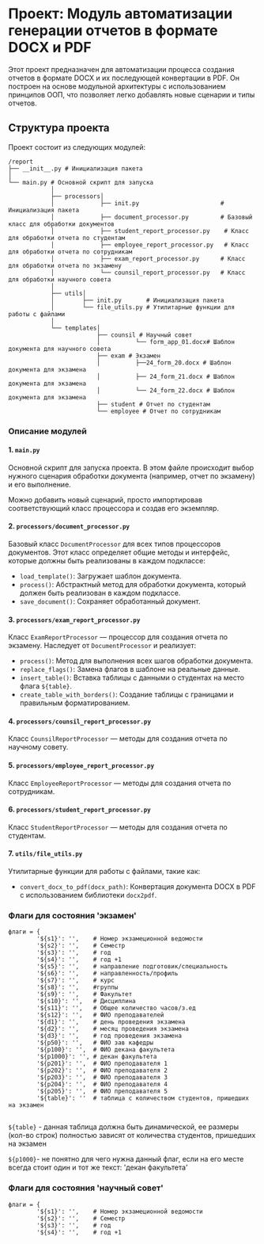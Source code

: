 # Проект: Модуль автоматизации генерации отчетов в формате DOCX и PDF

Этот проект предназначен для автоматизации процесса создания отчетов в формате DOCX и их последующей конвертации в PDF. Он построен на основе модульной архитектуры с использованием принципов ООП, что позволяет легко добавлять новые сценарии и типы отчетов.

## Структура проекта

Проект состоит из следующих модулей:

    /report
    ├── __init__.py # Инициализация пакета 
    │
    └── main.py # Основной скрипт для запуска 
                │
                ├── processors│ 
                │             ├── init.py                       # Инициализация пакета 
                │             ├── document_processor.py         # Базовый класс для обработки документов 
                │             ├── student_report_processor.py    # Класс для обработки отчета по студентам
                │             ├── employee_report_processor.py   # Класс для обработки отчета по сотрудникам
                │             ├── exam_report_processor.py      # Класс для обработки отчета по экзамену 
                │             └── counsil_report_processor.py   # Класс для обработки научного совета 
                │               
                ├── utils│   
                │        ├── init.py       # Инициализация пакета 
                │        └── file_utils.py # Утилитарные функции для работы с файлами 
                │
                └── templates│ 
                             ├── counsil # Научный совет
                             │          └── form_app_01.docx# Шаблон документа для научного совета
                             ├── exam # Экзамен
                             │          ├──24_form_20.docx # Шаблон документа для экзамена
                             │          ├── 24_form_21.docx # Шаблон документа для экзамена
                             │          └── 24_form_22.docx # Шаблон документа для экзамена
                             ├── student # Отчет по студентам
                             └── employee # Отчет по сотрудникам
                               

### Описание модулей

#### 1. `main.py`

Основной скрипт для запуска проекта. В этом файле происходит выбор нужного сценария обработки документа (например, отчет по экзамену) и его выполнение. 

Можно добавить новый сценарий, просто импортировав соответствующий класс процессора и создав его экземпляр.



#### 2. `processors/document_processor.py`

Базовый класс `DocumentProcessor` для всех типов процессоров документов. Этот класс определяет общие методы и интерфейс, которые должны быть реализованы в каждом подклассе:
- `load_template()`: Загружает шаблон документа.
- `process()`: Абстрактный метод для обработки документа, который должен быть реализован в каждом подклассе.
- `save_document()`: Сохраняет обработанный документ.



#### 3. `processors/exam_report_processor.py`

Класс `ExamReportProcessor` — процессор для создания отчета по экзамену. Наследует от `DocumentProcessor` и реализует:
- `process()`: Метод для выполнения всех шагов обработки документа.
- `replace_flags()`: Замена флагов в шаблоне на реальные данные.
- `insert_table()`: Вставка таблицы с данными о студентах на место флага `${table}`.
- `create_table_with_borders()`: Создание таблицы с границами и правильным форматированием.



#### 4. `processors/counsil_report_processor.py`

Класс `CounsilReportProcessor` — методы для создания отчета по научному совету.


#### 5. `processors/employee_report_processor.py`

Класс `EmployeeReportProcessor` — методы для создания отчета по сотрудникам.


#### 6. `processors/student_report_processor.py`

Класс `StudentReportProcessor` — методы для создания отчета по студентам.


#### 7. `utils/file_utils.py`

Утилитарные функции для работы с файлами, такие как:
- `convert_docx_to_pdf(docx_path)`: Конвертация документа DOCX в PDF с использованием библиотеки `docx2pdf`.




### Флаги для состояния 'экзамен'
```
флаги = {
        '${s1}': '',    # Номер экзамеционной ведомости
        '${s2}': '',    # Семестр
        '${s3}': '',    # год
        '${s4}': '',    # год +1
        '${s5}': '',    # направление подготовик/специальность
        '${s6}': '',    # направленность/профиль
        '${s7}': '',    # курс
        '${s8}': '',    #группы
        '${s9}': '',    # Факультет
        '${s10}': '',   # Дисциплина
        '${s11}': '',   # Общее количество часов/з.ед
        '${s12}': '',   # ФИО преподавателей
        '${d1}': '',    # день проведения экзамена
        '${d2}': '',    # месяц проведения экзамена
        '${d3}': '',    # год проведения экзамена
        '${p50}': '',   # ФИО зав кафедры
        '${p100}': '',  # ФИО декана факультета
        '${p1000}': '', # декан факультета
        '${p201}': '',  # ФИО преподавателя 1
        '${p202}': '',  # ФИО преподавателя 2
        '${p203}': '',  # ФИО преподавателя 3
        '${p204}': '',  # ФИО преподавателя 4
        '${p205}': '',  # ФИО преподавателя 5
        '${table}': ''  # таблица с количеством студентов, пришедших на экзамен 
            
```
`${table}` - данная таблица должна быть динамической, ее размеры (кол-во строк) полностью зависят от количества студентов, пришедших на экзамен
 
`${p1000}`- не понятно для чего нужна данный флаг, если на его месте всегда стоит один и тот же текст: 'декан факультета'

### Флаги для состояния 'научный совет'
```
флаги = {
        '${s1}': '',    # Номер экзамеционной ведомости
        '${s2}': '',    # Семестр
        '${s3}': '',    # год
        '${s4}': '',    # год +1
```